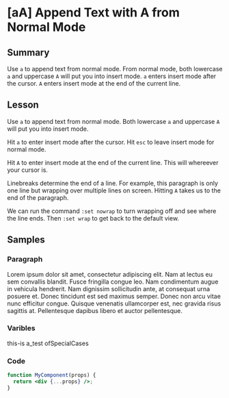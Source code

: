 # [aA] Append Text with A from Normal Mode

## Summary

Use `a` to append text from normal mode.
From normal mode, both lowercase `a` and uppercase `A` will put you into insert mode.
`a` enters insert mode after the cursor.
`A` enters insert mode at the end of the current line.

## Lesson

Use `a` to append text from normal mode.
Both lowercase `a` and uppercase `A` will put you into insert mode.

Hit `a` to enter insert mode after the cursor.
Hit `esc` to leave insert mode for normal mode.

Hit `A` to enter insert mode at the end of the current line.
This will whereever your cursor is.

Linebreaks determine the end of a line.
For example, this paragraph is only one line but wrapping over multiple lines on screen.
Hitting `A` takes us to the end of the paragraph.

We can run the command `:set nowrap` to turn wrapping off and see where the line ends.
Then `:set wrap` to get back to the default view.

## Samples

### Paragraph

Lorem ipsum dolor sit amet, consectetur adipiscing elit. Nam at lectus eu sem convallis blandit. Fusce fringilla congue leo. Nam condimentum augue in vehicula hendrerit. Nam dignissim sollicitudin ante, at consequat urna posuere et. Donec tincidunt est sed maximus semper. Donec non arcu vitae nunc efficitur congue. Quisque venenatis ullamcorper est, nec gravida risus sagittis at. Pellentesque dapibus libero et auctor pellentesque.

### Varibles

this-is a_test ofSpecialCases

### Code

```jsx
function MyComponent(props) {
  return <div {...props} />;
}
```
